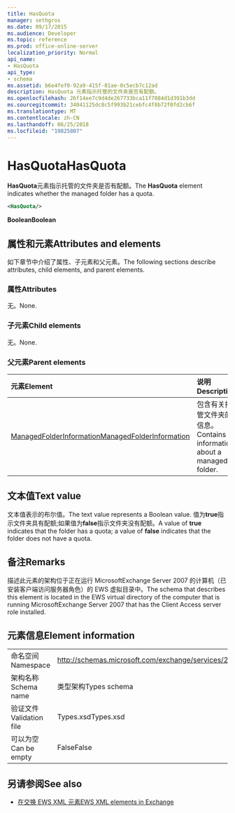 ```yaml
---
title: HasQuota
manager: sethgros
ms.date: 09/17/2015
ms.audience: Developer
ms.topic: reference
ms.prod: office-online-server
localization_priority: Normal
api_name:
- HasQuota
api_type:
- schema
ms.assetid: b6e4fef0-92a9-415f-81ae-0c5ecb7c12ad
description: HasQuota 元素指示托管的文件夹是否有配额。
ms.openlocfilehash: 26f14ee7c9d4de267733bca11f7884d1d391b3dd
ms.sourcegitcommit: 34041125dc8c5f993b21cebfc4f8b72f0fd2cb6f
ms.translationtype: MT
ms.contentlocale: zh-CN
ms.lasthandoff: 06/25/2018
ms.locfileid: "19825807"
---
```

# <a name="hasquota"></a><span data-ttu-id="82ca0-103">HasQuota</span><span class="sxs-lookup"><span data-stu-id="82ca0-103">HasQuota</span></span>

<span data-ttu-id="82ca0-104">**HasQuota**元素指示托管的文件夹是否有配额。</span><span class="sxs-lookup"><span data-stu-id="82ca0-104">The **HasQuota** element indicates whether the managed folder has a quota.</span></span> 
  
```xml
<HasQuota/>
```

 <span data-ttu-id="82ca0-105">**Boolean**</span><span class="sxs-lookup"><span data-stu-id="82ca0-105">**Boolean**</span></span>
## <a name="attributes-and-elements"></a><span data-ttu-id="82ca0-106">属性和元素</span><span class="sxs-lookup"><span data-stu-id="82ca0-106">Attributes and elements</span></span>

<span data-ttu-id="82ca0-107">如下章节中介绍了属性、子元素和父元素。</span><span class="sxs-lookup"><span data-stu-id="82ca0-107">The following sections describe attributes, child elements, and parent elements.</span></span>
  
### <a name="attributes"></a><span data-ttu-id="82ca0-108">属性</span><span class="sxs-lookup"><span data-stu-id="82ca0-108">Attributes</span></span>

<span data-ttu-id="82ca0-109">无。</span><span class="sxs-lookup"><span data-stu-id="82ca0-109">None.</span></span>
  
### <a name="child-elements"></a><span data-ttu-id="82ca0-110">子元素</span><span class="sxs-lookup"><span data-stu-id="82ca0-110">Child elements</span></span>

<span data-ttu-id="82ca0-111">无。</span><span class="sxs-lookup"><span data-stu-id="82ca0-111">None.</span></span>
  
### <a name="parent-elements"></a><span data-ttu-id="82ca0-112">父元素</span><span class="sxs-lookup"><span data-stu-id="82ca0-112">Parent elements</span></span>

|<span data-ttu-id="82ca0-113">**元素**</span><span class="sxs-lookup"><span data-stu-id="82ca0-113">**Element**</span></span>|<span data-ttu-id="82ca0-114">**说明**</span><span class="sxs-lookup"><span data-stu-id="82ca0-114">**Description**</span></span>|
|:-----|:-----|
|[<span data-ttu-id="82ca0-115">ManagedFolderInformation</span><span class="sxs-lookup"><span data-stu-id="82ca0-115">ManagedFolderInformation</span></span>](managedfolderinformation.md) <br/> |<span data-ttu-id="82ca0-116">包含有关托管文件夹的信息。</span><span class="sxs-lookup"><span data-stu-id="82ca0-116">Contains information about a managed folder.</span></span>  <br/> |
   
## <a name="text-value"></a><span data-ttu-id="82ca0-117">文本值</span><span class="sxs-lookup"><span data-stu-id="82ca0-117">Text value</span></span>

<span data-ttu-id="82ca0-118">文本值表示的布尔值。</span><span class="sxs-lookup"><span data-stu-id="82ca0-118">The text value represents a Boolean value.</span></span> <span data-ttu-id="82ca0-119">值为**true**指示文件夹具有配额;如果值为**false**指示文件夹没有配额。</span><span class="sxs-lookup"><span data-stu-id="82ca0-119">A value of **true** indicates that the folder has a quota; a value of **false** indicates that the folder does not have a quota.</span></span> 
  
## <a name="remarks"></a><span data-ttu-id="82ca0-120">备注</span><span class="sxs-lookup"><span data-stu-id="82ca0-120">Remarks</span></span>

<span data-ttu-id="82ca0-121">描述此元素的架构位于正在运行 MicrosoftExchange Server 2007 的计算机（已安装客户端访问服务器角色）的 EWS 虚拟目录中。</span><span class="sxs-lookup"><span data-stu-id="82ca0-121">The schema that describes this element is located in the EWS virtual directory of the computer that is running MicrosoftExchange Server 2007 that has the Client Access server role installed.</span></span>
  
## <a name="element-information"></a><span data-ttu-id="82ca0-122">元素信息</span><span class="sxs-lookup"><span data-stu-id="82ca0-122">Element information</span></span>

|||
|:-----|:-----|
|<span data-ttu-id="82ca0-123">命名空间</span><span class="sxs-lookup"><span data-stu-id="82ca0-123">Namespace</span></span>  <br/> |http://schemas.microsoft.com/exchange/services/2006/types  <br/> |
|<span data-ttu-id="82ca0-124">架构名称</span><span class="sxs-lookup"><span data-stu-id="82ca0-124">Schema name</span></span>  <br/> |<span data-ttu-id="82ca0-125">类型架构</span><span class="sxs-lookup"><span data-stu-id="82ca0-125">Types schema</span></span>  <br/> |
|<span data-ttu-id="82ca0-126">验证文件</span><span class="sxs-lookup"><span data-stu-id="82ca0-126">Validation file</span></span>  <br/> |<span data-ttu-id="82ca0-127">Types.xsd</span><span class="sxs-lookup"><span data-stu-id="82ca0-127">Types.xsd</span></span>  <br/> |
|<span data-ttu-id="82ca0-128">可以为空</span><span class="sxs-lookup"><span data-stu-id="82ca0-128">Can be empty</span></span>  <br/> |<span data-ttu-id="82ca0-129">False</span><span class="sxs-lookup"><span data-stu-id="82ca0-129">False</span></span>  <br/> |
   
## <a name="see-also"></a><span data-ttu-id="82ca0-130">另请参阅</span><span class="sxs-lookup"><span data-stu-id="82ca0-130">See also</span></span>



- [<span data-ttu-id="82ca0-131">在交换 EWS XML 元素</span><span class="sxs-lookup"><span data-stu-id="82ca0-131">EWS XML elements in Exchange</span></span>](ews-xml-elements-in-exchange.md)

